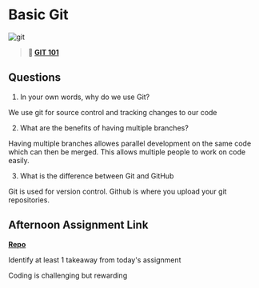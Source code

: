 # Basic Git

![git](https://git-scm.com/images/branching-illustration@2x.png)

> **📖 [GIT 101](https://codeworksacademy.com/fs-student-guide/resources/wk1/01-GIT)**

## Questions

1. In your own words, why do we use Git?

We use git for source control and tracking changes to our code

2. What are the benefits of having multiple branches?

Having multiple branches allowes parallel development on the same code which can then be merged. This allows multiple people to work on code easily.

3. What is the difference between Git and GitHub

Git is used for version control. Github is where you upload your git repositories.

## Afternoon Assignment Link

**[Repo](https://github.com/ryanmera3/fs-journal)**

Identify at least 1 takeaway from today's assignment

Coding is challenging but rewarding